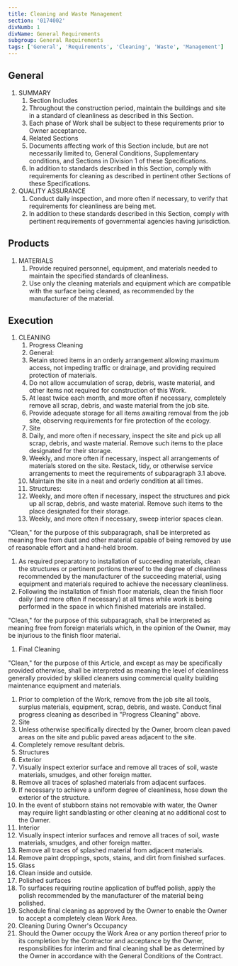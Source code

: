 ```yaml
---
title: Cleaning and Waste Management
section: '0174002'
divNumb: 1
divName: General Requirements
subgroup: General Requirements
tags: ['General', 'Requirements', 'Cleaning', 'Waste', 'Management']
---
```


## General

1. SUMMARY
   1. Section Includes
   1. Throughout the construction period, maintain the buildings and site in a standard of cleanliness as described in this Section.
   1. Each phase of Work shall be subject to these requirements prior to Owner acceptance.
   1. Related Sections
   1. Documents affecting work of this Section include, but are not necessarily limited to, General Conditions, Supplementary conditions, and Sections in Division 1 of these Specifications.
   1. In addition to standards described in this Section, comply with requirements for cleaning as described in pertinent other Sections of these Specifications.
1. QUALITY ASSURANCE
   1. Conduct daily inspection, and more often if necessary, to verify that requirements for cleanliness are being met.
   1. In addition to these standards described in this Section, comply with pertinent requirements of governmental agencies having jurisdiction.

## Products

1. MATERIALS
   1. Provide required personnel, equipment, and materials needed to maintain the specified standards of cleanliness.
   1. Use only the cleaning materials and equipment which are compatible with the surface being cleaned, as recommended by the manufacturer of the material.

## Execution

1. CLEANING
   1. Progress Cleaning
   2. General:
   3. Retain stored items in an orderly arrangement allowing maximum access, not impeding traffic or drainage, and providing required protection of materials.
   4. Do not allow accumulation of scrap, debris, waste material, and other items not required for construction of this Work.
   5. At least twice each month, and more often if necessary, completely remove all scrap, debris, and waste material from the job site.
   6. Provide adequate storage for all items awaiting removal from the job site, observing requirements for fire protection of the ecology.
   7. Site
   8. Daily, and more often if necessary, inspect the site and pick up all scrap, debris, and waste material. Remove such items to the place designated for their storage.
   9. Weekly, and more often if necessary, inspect all arrangements of materials stored on the site. Restack, tidy, or otherwise service arrangements to meet the requirements of subparagraph 3.1 above.
   10. Maintain the site in a neat and orderly condition at all times.
   11. Structures:
   12. Weekly, and more often if necessary, inspect the structures and pick up all scrap, debris, and waste material. Remove such items to the place designated for their storage.
   13. Weekly, and more often if necessary, sweep interior spaces clean.

"Clean," for the purpose of this subparagraph, shall be interpreted as meaning free from dust and other material capable of being removed by use of reasonable effort and a hand-held broom.

1.  As required preparatory to installation of succeeding materials, clean the structures or pertinent portions thereof to the degree of cleanliness recommended by the manufacturer of the succeeding material, using equipment and materials required to achieve the necessary cleanliness.
1.  Following the installation of finish floor materials, clean the finish floor daily (and more often if necessary) at all times while work is being performed in the space in which finished materials are installed.

"Clean," for the purpose of this subparagraph, shall be interpreted as meaning free from foreign materials which, in the opinion of the Owner, may be injurious to the finish floor material.

1.  Final Cleaning

"Clean," for the purpose of this Article, and except as may be specifically provided otherwise, shall be interpreted as meaning the level of cleanliness generally provided by skilled cleaners using commercial quality building maintenance equipment and materials.

1.  Prior to completion of the Work, remove from the job site all tools, surplus materials, equipment, scrap, debris, and waste. Conduct final progress cleaning as described in "Progress Cleaning" above.
1.  Site
1.  Unless otherwise specifically directed by the Owner, broom clean paved areas on the site and public paved areas adjacent to the site.
1.  Completely remove resultant debris.
1.  Structures
1.  Exterior
1.  Visually inspect exterior surface and remove all traces of soil, waste materials, smudges, and other foreign matter.
1.  Remove all traces of splashed materials from adjacent surfaces.
1.  If necessary to achieve a uniform degree of cleanliness, hose down the exterior of the structure.
1.  In the event of stubborn stains not removable with water, the Owner may require light sandblasting or other cleaning at no additional cost to the Owner.
1.  Interior
1.  Visually inspect interior surfaces and remove all traces of soil, waste materials, smudges, and other foreign matter.
1.  Remove all traces of splashed material from adjacent materials.
1.  Remove paint droppings, spots, stains, and dirt from finished surfaces.
1.  Glass
1.  Clean inside and outside.
1.  Polished surfaces
1.  To surfaces requiring routine application of buffed polish, apply the polish recommended by the manufacturer of the material being polished.
1.  Schedule final cleaning as approved by the Owner to enable the Owner to accept a completely clean Work Area.
1.  Cleaning During Owner's Occupancy
1.  Should the Owner occupy the Work Area or any portion thereof prior to its completion by the Contractor and acceptance by the Owner, responsibilities for interim and final cleaning shall be as determined by the Owner in accordance with the General Conditions of the Contract.
